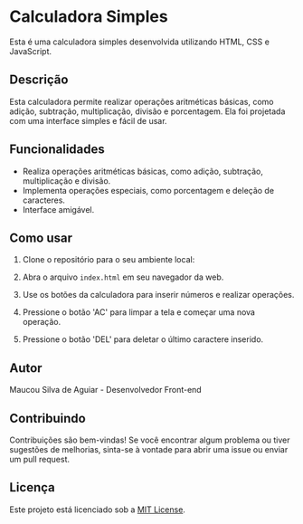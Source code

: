 # Calculadora Simples

Esta é uma calculadora simples desenvolvida utilizando HTML, CSS e JavaScript.

## Descrição
Esta calculadora permite realizar operações aritméticas básicas, como adição, subtração, multiplicação, divisão e porcentagem. Ela foi projetada com uma interface simples e fácil de usar.

## Funcionalidades

- Realiza operações aritméticas básicas, como adição, subtração, multiplicação e divisão.
- Implementa operações especiais, como porcentagem e deleção de caracteres.
- Interface amigável.

## Como usar

1. Clone o repositório para o seu ambiente local:
   
2. Abra o arquivo `index.html` em seu navegador da web.

3. Use os botões da calculadora para inserir números e realizar operações.

4. Pressione o botão 'AC' para limpar a tela e começar uma nova operação.

5. Pressione o botão 'DEL' para deletar o último caractere inserido.

## Autor
Maucou Silva de Aguiar - Desenvolvedor Front-end

## Contribuindo

Contribuições são bem-vindas! Se você encontrar algum problema ou tiver sugestões de melhorias, sinta-se à vontade para abrir uma issue ou enviar um pull request.

## Licença

Este projeto está licenciado sob a [MIT License](LICENSE).
